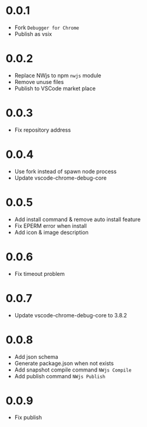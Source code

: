 # 0.0.1
* Fork `Debugger for Chrome`
* Publish as vsix

# 0.0.2
* Replace NWjs to npm `nwjs` module
* Remove unuse files
* Publish to VSCode market place

# 0.0.3
* Fix repository address

# 0.0.4
* Use fork instead of spawn node process
* Update vscode-chrome-debug-core

# 0.0.5
* Add install command & remove auto install feature
* Fix EPERM error when install
* Add icon & image description

# 0.0.6
* Fix timeout problem

# 0.0.7
* Update vscode-chrome-debug-core to 3.8.2

# 0.0.8
* Add json schema
* Generate package.json when not exists
* Add snapshot compile command `NWjs Compile`
* Add publish command `NWjs Publish`

# 0.0.9
* Fix publish
